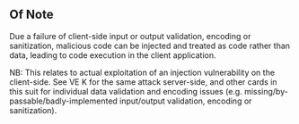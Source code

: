 ## Of Note

Due a failure of client-side input or output validation, encoding or sanitization, malicious code can be injected and treated as code rather than data, leading to code execution in the client application.

NB: This relates to actual exploitation of an injection vulnerability on the client-side. See VE K for the same attack server-side, and other cards in this suit for individual data validation and encoding issues (e.g. missing/by-passable/badly-implemented input/output validation, encoding or sanitization).

